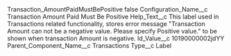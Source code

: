 <?xml version="1.0" encoding="UTF-8"?>
<CustomMetadata xmlns="http://soap.sforce.com/2006/04/metadata" xmlns:xsi="http://www.w3.org/2001/XMLSchema-instance" xmlns:xsd="http://www.w3.org/2001/XMLSchema">
    <label>Transaction_AmountPaidMustBePositive</label>
    <protected>false</protected>
    <values>
        <field>Configuration_Name__c</field>
        <value xsi:type="xsd:string">Transaction Amount Paid Must Be Positive</value>
    </values>
    <values>
        <field>Help_Text__c</field>
        <value xsi:type="xsd:string">This label used in Transactions related functionality, stores error message &quot;Transaction Amount can not be a negative value. Please specify Positive value.&quot; to be shown when transaction Amount is negative.</value>
    </values>
    <values>
        <field>Id_Value__c</field>
        <value xsi:type="xsd:string">10190000002jdYY</value>
    </values>
    <values>
        <field>Parent_Component_Name__c</field>
        <value xsi:type="xsd:string">Transactions</value>
    </values>
    <values>
        <field>Type__c</field>
        <value xsi:type="xsd:string">Label</value>
    </values>
</CustomMetadata>
